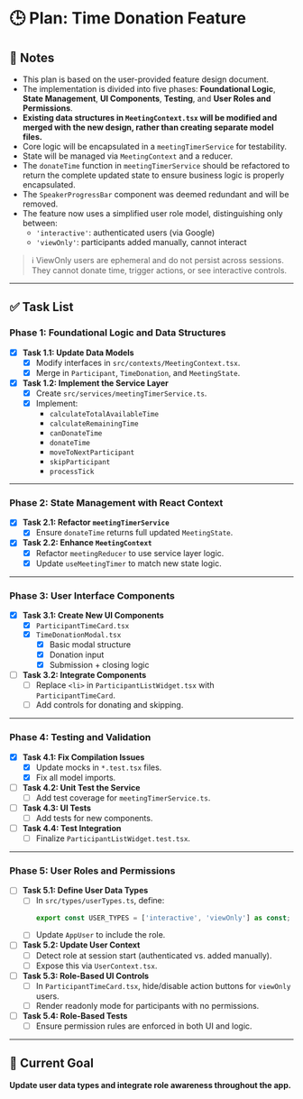 # 🕒 Plan: Time Donation Feature

## 📝 Notes
- This plan is based on the user-provided feature design document.
- The implementation is divided into five phases: **Foundational Logic**, **State Management**, **UI Components**, **Testing**, and **User Roles and Permissions**.
- **Existing data structures in `MeetingContext.tsx` will be modified and merged with the new design, rather than creating separate model files.**
- Core logic will be encapsulated in a `meetingTimerService` for testability.
- State will be managed via `MeetingContext` and a reducer.
- The `donateTime` function in `meetingTimerService` should be refactored to return the complete updated state to ensure business logic is properly encapsulated.
- The `SpeakerProgressBar` component was deemed redundant and will be removed.
- The feature now uses a simplified user role model, distinguishing only between:
  - `'interactive'`: authenticated users (via Google)
  - `'viewOnly'`: participants added manually, cannot interact

> ℹ️ ViewOnly users are ephemeral and do not persist across sessions. They cannot donate time, trigger actions, or see interactive controls.

---

## ✅ Task List

### Phase 1: Foundational Logic and Data Structures
- [x] **Task 1.1: Update Data Models**
  - [x] Modify interfaces in `src/contexts/MeetingContext.tsx`.
  - [x] Merge in `Participant`, `TimeDonation`, and `MeetingState`.
- [x] **Task 1.2: Implement the Service Layer**
  - [x] Create `src/services/meetingTimerService.ts`.
  - [x] Implement:
    - `calculateTotalAvailableTime`
    - `calculateRemainingTime`
    - `canDonateTime`
    - `donateTime`
    - `moveToNextParticipant`
    - `skipParticipant`
    - `processTick`

---

### Phase 2: State Management with React Context
- [x] **Task 2.1: Refactor `meetingTimerService`**
  - [x] Ensure `donateTime` returns full updated `MeetingState`.
- [x] **Task 2.2: Enhance `MeetingContext`**
  - [x] Refactor `meetingReducer` to use service layer logic.
  - [x] Update `useMeetingTimer` to match new state logic.

---

### Phase 3: User Interface Components
- [x] **Task 3.1: Create New UI Components**
  - [x] `ParticipantTimeCard.tsx`
  - [x] `TimeDonationModal.tsx`
    - [x] Basic modal structure
    - [x] Donation input
    - [x] Submission + closing logic
- [ ] **Task 3.2: Integrate Components**
  - [ ] Replace `<li>` in `ParticipantListWidget.tsx` with `ParticipantTimeCard`.
  - [ ] Add controls for donating and skipping.

---

### Phase 4: Testing and Validation
- [x] **Task 4.1: Fix Compilation Issues**
  - [x] Update mocks in `*.test.tsx` files.
  - [x] Fix all model imports.
- [ ] **Task 4.2: Unit Test the Service**
  - [ ] Add test coverage for `meetingTimerService.ts`.
- [ ] **Task 4.3: UI Tests**
  - [ ] Add tests for new components.
- [ ] **Task 4.4: Test Integration**
  - [ ] Finalize `ParticipantListWidget.test.tsx`.

---

### Phase 5: User Roles and Permissions
- [ ] **Task 5.1: Define User Data Types**
  - [ ] In `src/types/userTypes.ts`, define:
    ```ts
    export const USER_TYPES = ['interactive', 'viewOnly'] as const;
    ```
  - [ ] Update `AppUser` to include the role.
- [ ] **Task 5.2: Update User Context**
  - [ ] Detect role at session start (authenticated vs. added manually).
  - [ ] Expose this via `UserContext.tsx`.
- [ ] **Task 5.3: Role-Based UI Controls**
  - [ ] In `ParticipantTimeCard.tsx`, hide/disable action buttons for `viewOnly` users.
  - [ ] Render readonly mode for participants with no permissions.
- [ ] **Task 5.4: Role-Based Tests**
  - [ ] Ensure permission rules are enforced in both UI and logic.

---

## 🎯 Current Goal
**Update user data types and integrate role awareness throughout the app.**